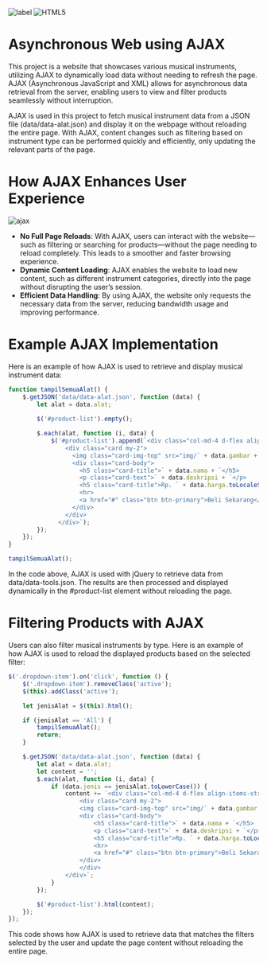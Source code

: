 ![label](https://img.shields.io/badge/Javascript-orange?style=for-the-badge&logo=javascript)
![HTML5](https://img.shields.io/badge/html5-%23E34F26.svg?style=for-the-badge&logo=html5&logoColor=white)

# Asynchronous Web using AJAX
This project is a website that showcases various musical instruments, utilizing AJAX to dynamically load data without needing to refresh the page. AJAX (Asynchronous JavaScript and XML) allows for asynchronous data retrieval from the server, enabling users to view and filter products seamlessly without interruption.

AJAX is used in this project to fetch musical instrument data from a JSON file (data/data-alat.json) and display it on the webpage without reloading the entire page. With AJAX, content changes such as filtering based on instrument type can be performed quickly and efficiently, only updating the relevant parts of the page.

# How AJAX Enhances User Experience

![ajax](https://github.com/user-attachments/assets/ffd30f1d-0d8b-4c48-848b-ed61693451e9)

- **No Full Page Reloads**: With AJAX, users can interact with the website—such as filtering or searching for products—without the page needing to reload completely. This leads to a smoother and faster browsing experience.
- **Dynamic Content Loading**: AJAX enables the website to load new content, such as different instrument categories, directly into the page without disrupting the user’s session.
- **Efficient Data Handling**: By using AJAX, the website only requests the necessary data from the server, reducing bandwidth usage and improving performance.

# Example AJAX Implementation
Here is an example of how AJAX is used to retrieve and display musical instrument data:
```javascript
function tampilSemuaAlat() {
    $.getJSON('data/data-alat.json', function (data) {
        let alat = data.alat;
        
        $('#product-list').empty();

        $.each(alat, function (i, data) {
            $('#product-list').append(`<div class="col-md-4 d-flex align-items-stretch">
                <div class="card my-2">
                  <img class="card-img-top" src="img/` + data.gambar + `">
                  <div class="card-body">
                    <h5 class="card-title">` + data.nama + `</h5>
                    <p class="card-text">` + data.deskripsi + `</p>
                    <h5 class="card-title">Rp. ` + data.harga.toLocaleString('id-ID') + `</h5>
                    <hr>
                    <a href="#" class="btn btn-primary">Beli Sekarang</a>
                  </div>
                </div>
              </div>`);
        });
    });
}

tampilSemuaAlat();
```
In the code above, AJAX is used with jQuery to retrieve data from data/data-tools.json. The results are then processed and displayed dynamically in the #product-list element without reloading the page.

# Filtering Products with AJAX
Users can also filter musical instruments by type. Here is an example of how AJAX is used to reload the displayed products based on the selected filter:
```javascript
$('.dropdown-item').on('click', function () {
    $('.dropdown-item').removeClass('active');
    $(this).addClass('active');

    let jenisAlat = $(this).html();

    if (jenisAlat == 'All') {
        tampilSemuaAlat();
        return;
    }

    $.getJSON('data/data-alat.json', function (data) {
        let alat = data.alat;
        let content = '';
        $.each(alat, function (i, data) {
            if (data.jenis == jenisAlat.toLowerCase()) {
                content += `<div class="col-md-4 d-flex align-items-stretch">
                    <div class="card my-2">
                    <img class="card-img-top" src="img/` + data.gambar + `">
                    <div class="card-body">
                        <h5 class="card-title">` + data.nama + `</h5>
                        <p class="card-text">` + data.deskripsi + `</p>
                        <h5 class="card-title">Rp. ` + data.harga.toLocaleString('id-ID') + `</h5>
                        <hr>
                        <a href="#" class="btn btn-primary">Beli Sekarang</a>
                    </div>
                    </div>
                </div>`;
            }
        });

        $('#product-list').html(content);
    });
});
```
This code shows how AJAX is used to retrieve data that matches the filters selected by the user and update the page content without reloading the entire page.
